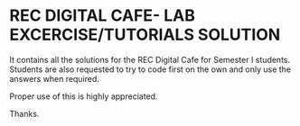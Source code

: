 # REC DIGITAL CAFE- LAB EXCERCISE/TUTORIALS SOLUTION
It contains all the solutions for the REC Digital Cafe for Semester I students.
Students are also requested to try to code first on the own and only use the answers when required.

Proper use of this is highly appreciated.

Thanks.
